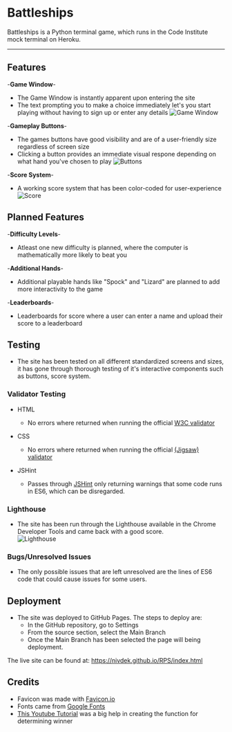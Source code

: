 # Battleships

Battleships is a Python terminal game, which runs in the Code Institute mock terminal on Heroku.



---

## Features

-__Game Window__-

- The Game Window is instantly apparent upon entering the site
- The text prompting you to make a choice immediately let's you start playing without having to sign up or enter any details
![Game Window](/assets/images/rps-readme2.png)
  
-__Gameplay Buttons__-

- The games buttons have good visibility and are of a user-friendly size regardless of screen size
- Clicking a button provides an immediate visual respone depending on what hand you've chosen to play
![Buttons](/assets/images/rps-readme3.png)

-__Score System__-

- A working score system that has been color-coded for user-experience
![Score](/assets/images/rps-readme4.png)

## Planned Features

-__Difficulty Levels__-

- Atleast one new difficulty is planned, where the computer is mathematically more likely to beat you
  
-__Additional Hands__-

- Additional playable hands like "Spock" and "Lizard" are planned to add more interactivity to the game

-__Leaderboards__-

- Leaderboards for score where a user can enter a name and upload their score to a leaderboard

## Testing

- The site has been tested on all different standardized screens and sizes, it has gone through thorough testing of it's interactive components such as buttons, score system.
  
### Validator Testing

- HTML
  - No errors where returned when running the official [W3C validator](https://validator.w3.org/nu/?doc=https%3A%2F%2Fcode-institute-org.github.io%2Flove-running-2.0%2Findex.html)

- CSS
  - No errors where returned when running the official [(Jigsaw) validator](https://jigsaw.w3.org/css-validator/validator?uri=https%3A%2F%2Fvalidator.w3.org%2Fnu%2F%3Fdoc%3Dhttps%253A%252F%252Fcode-institute-org.github.io%252Flove-running-2.0%252Findex.html&profile=css3svg&usermedium=all&warning=1&vextwarning=&lang=en#css)

- JSHint
  - Passes through [JSHint](https://jshint.com/) only returning warnings that some code runs in ES6, which can be disregarded.

### Lighthouse

- The site has been run through the Lighthouse available in the Chrome Developer Tools and came back with a good score.  
![Lighthouse](/assets/images/lighthouse-rps.png)

### Bugs/Unresolved Issues

- The only possible issues that are left unresolved are the lines of ES6 code that could cause issues for some users.

## Deployment

- The site was deployed to GitHub Pages. The steps to deploy are:
  - In the GitHub repository, go to Settings
  - From the source section, select the Main Branch
  - Once the Main Branch has been selected the page will being deployment.

The live site can be found at: <https://nivdek.github.io/RPS/index.html>

## Credits

- Favicon was made with [Favicon.io](https://favicon.io/)
- Fonts came from [Google Fonts](https://fonts.google.com/)
-  [This Youtube Tutorial](https://www.youtube.com/watch?v=n1_vHArDBRA&ab_channel=BroCode) was a big help in creating the function for determining winner